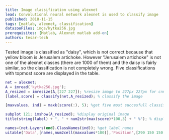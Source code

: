 ```yaml
---
title: Image classification using alexnet
lead: Convolutional neural network alexnet is used to classify image
published: 2018-11-15
tags: [matlab, alexnet, classification]
datazooFiles: imgs/kytka256.jpg
prerequisites: [Matlab, Alexnet matlab add-on]
authors: tesar-tech
---
```


Tested image is classified as "daisy", which is not correct because that yellow bloom is Jerusalem artichoke. However "Jerusalem artichoke" is not one of the alexnet classes (there are 1000 of them) and the daisy is fairly similar, so the classification is not completely wrong. Five classifications with topmost score are displayed in the table.

```matlab
net = alexnet;
A = imread('kytka256.jpg');
A_resized = imresize(A,[227 227]); %resize image to 227px 227px for cnn input
[label,score] = classify(net,A_resized); % classify the image

[maxvalues, ind] = maxk(score(:), 5); %get five most succesfull classifications

subplot 121; imshow(A_resized); %display original image
title(string(label) + ", " + num2str(max(score)*100,3) + " %"); % display name and percentage

names=(net.Layers(end).ClassNames(ind)); %get label names 
uitable('Data',[names,num2cell(maxvalues*100)],'Position',[290 150 150 130],'ColumnName',{'Class name','Score %'});% create table
```

